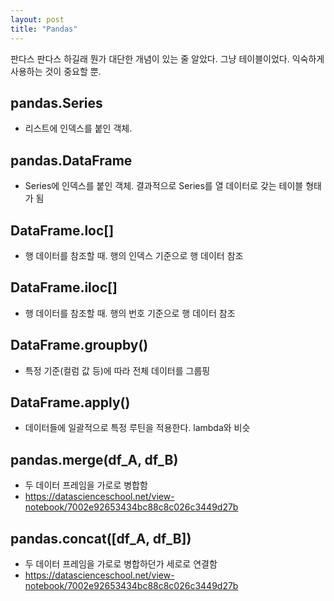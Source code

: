 ```yaml
---
layout: post
title: "Pandas"
---
```


판다스 판다스 하길래 뭔가 대단한 개념이 있는 줄 알았다. 그냥 테이블이었다. 익숙하게 사용하는 것이 중요할 뿐.

## pandas.Series
- 리스트에 인덱스를 붙인 객체.

## pandas.DataFrame
- Series에 인덱스를 붙인 객체. 결과적으로 Series를 열 데이터로 갖는 테이블 형태가 됨

## DataFrame.loc[]
- 행 데이터를 참조할 때. 행의 인덱스 기준으로 행 데이터 참조

## DataFrame.iloc[]
- 행 데이터를 참조할 때. 행의 번호 기준으로 행 데이터 참조

## DataFrame.groupby()
- 특정 기준(컬럼 값 등)에 따라 전체 데이터를 그룹핑

## DataFrame.apply()
- 데이터들에 일괄적으로 특정 루틴을 적용한다. lambda와 비슷

## pandas.merge(df_A, df_B)
- 두 데이터 프레임을 가로로 병합함
- <https://datascienceschool.net/view-notebook/7002e92653434bc88c8c026c3449d27b>

## pandas.concat([df_A, df_B])
- 두 데이터 프레임을 가로로 병합하던가 세로로 연결함
- <https://datascienceschool.net/view-notebook/7002e92653434bc88c8c026c3449d27b>
